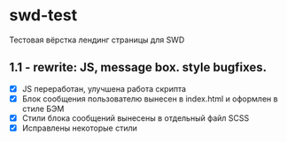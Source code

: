 # swd-test
Тестовая вёрстка лендинг страницы для SWD


## 1.1 - rewrite: JS, message box. style bugfixes.

 - [x] JS переработан, улучшена работа скрипта
 - [x] Блок сообщения пользователю вынесен в index.html и оформлен в стиле БЭМ
 - [x] Стили блока сообщений вынесены в отдельный файл SCSS
 - [x] Исправлены некоторые стили
